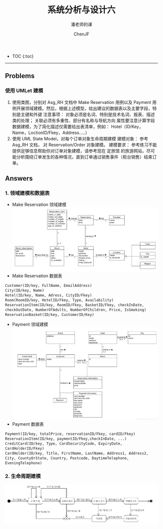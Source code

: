 ﻿---  
layout: post  
title: "系统分析与设计六"  
subtitle: "潘老师的课"  
author: "ChenJF"  
header-img: "https://raw.githubusercontent.com/Chenjiff/Chenjiff.github.io/master/img/post-bg-imgs/2-systems-analysis-design.jpg"  
header-mask: 0.4  
catalog: true
tags:  系统分析与设计
---

* TOC
{:toc}

---
## Problems
### 使用 UMLet 建模
1. 使用类图，分别对 Asg_RH 文档中 Make Reservation 用例以及 Payment 用例开展领域建模。然后，根据上述模型，给出建议的数据表以及主要字段，特别是主键和外键
注意事项：
对象必须是名词、特别是技术名词、报表、描述类的处理；
关联必须有多重性、部分有名称与导航方向
属性要注意计算字段
数据建模，为了简化描述仅需要给出表清单，例如：
Hotel（ID/Key，Name，LoctionID/Fkey，Address…..）                
2. 使用 UML State Model，对每个订单对象生命周期建模
建模对象： 参考 Asg_RH 文档， 对 Reservation/Order 对象建模。
建模要求： 参考练习不能提供足够信息帮助你对订单对象建模，请参考现在 定旅馆 的旅游网站，尽可能分析围绕订单发生的各种情况，直到订单通过销售事件（柜台销售）结束订单。

## Answers
### 1. 领域建模和数据表
* Make Reservation 领域建模
![Make Reservation领域建模](https://raw.githubusercontent.com/Chenjiff/Chenjiff.github.io/master/img/in-post/SWSAD-in/area_1.png)
* Make Reservation 数据表
```
Customer(ID/key, FullName, EmailAddress)
City(ID/key, Name)
Hotel(ID/key, Name, Adress, CityID/Fkey)
Room(RoomID/key, HotelID/Fkey, Type, Availability)
ReservationItem(ID/key, RoomID/Fkey, BasketID/Fkey, checkInDate, checkOutDate, NumberOfAdults, NumberOfChildren, Price, IsSmoking)
ReservationBasket(ID/key, CustomerID/Key)
```
* Payment 领域建模
![Payment领域建模](https://raw.githubusercontent.com/Chenjiff/Chenjiff.github.io/master/img/in-post/SWSAD-in/area_2.png)
* Payment 数据表
```
Payment(ID/key, totalPrice, reservationID/Fkey, cardID/Fkey)
ReservationItem(ID/key, paymentID/Fkey,checkInDate, ...)
CreditCard(ID/key, Type, CardSecurityCode, ExpiryDate, CardHolderID/Fkey)
CardHolder(ID/key, Title, FirstName, LastName, Address1, Address2, City, CountyOrState, Country, Postcode, DaytimeTelephone, EveningTelephone)
```
### 2. 生命周期建模
![生命周期建模](https://raw.githubusercontent.com/Chenjiff/Chenjiff.github.io/master/img/in-post/SWSAD-in/life_area.png)

